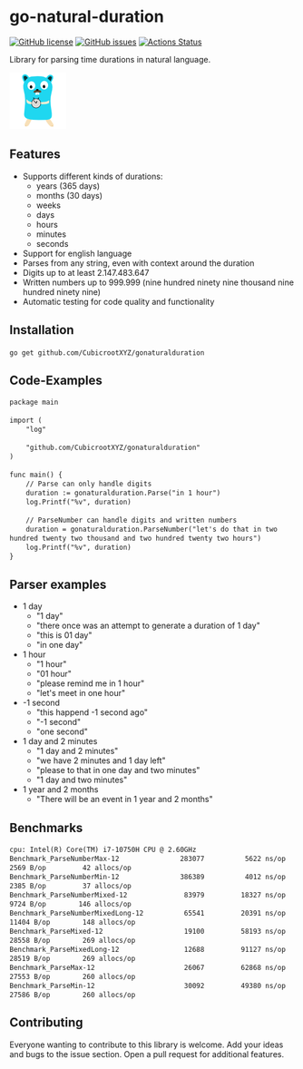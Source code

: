 # go-natural-duration

[![GitHub license](https://img.shields.io/github/license/CubicrootXYZ/gonaturalduration)](https://github.com/CubicrootXYZ/gonaturalduration/blob/main/LICENSE)
[![GitHub issues](https://img.shields.io/github/issues/CubicrootXYZ/gonaturalduration)](https://github.com/CubicrootXYZ/gonaturalduration/issues)
[![Actions Status](https://github.com/CubicrootXYZ/gonaturalduration/workflows/Main/badge.svg?branch=main)](https://github.com/CubicrootXYZ/gonaturalduration/actions)

Library for parsing time durations in natural language.

![mascot](images/mascot_100x100.png)

## Features

* Supports different kinds of durations:
    * years (365 days)
    * months (30 days)
    * weeks
    * days
    * hours
    * minutes
    * seconds
* Support for english language
* Parses from any string, even with context around the duration
* Digits up to at least 2.147.483.647
* Written numbers up to 999.999 (nine hundred ninety nine thousand nine hundred ninety nine)
* Automatic testing for code quality and functionality

## Installation

`go get github.com/CubicrootXYZ/gonaturalduration`

## Code-Examples

```
package main

import (
	"log"

	"github.com/CubicrootXYZ/gonaturalduration"
)

func main() {
	// Parse can only handle digits
	duration := gonaturalduration.Parse("in 1 hour")
	log.Printf("%v", duration)

	// ParseNumber can handle digits and written numbers
	duration = gonaturalduration.ParseNumber("let's do that in two hundred twenty two thousand and two hundred twenty two hours")
	log.Printf("%v", duration)
}
```

## Parser examples

* 1 day
    * "1 day"
    * "there once was an attempt to generate a duration of 1 day"
    * "this is 01 day"
    * "in one day"
* 1 hour
    * "1 hour"
    * "01 hour"
    * "please remind me in 1 hour"
    * "let's meet in one hour"
* -1 second
    * "this happend -1 second ago"
    * "-1 second"
    * "one second"
* 1 day and 2 minutes
    * "1 day and 2 minutes"
    * "we have 2 minutes and 1 day left"
    * "please to that in one day and two minutes"
    * "1 day and two minutes"
* 1 year and 2 months
    * "There will be an event in 1 year and 2 months"

## Benchmarks

```
cpu: Intel(R) Core(TM) i7-10750H CPU @ 2.60GHz
Benchmark_ParseNumberMax-12          	  283077	      5622 ns/op	    2569 B/op	      42 allocs/op
Benchmark_ParseNumberMin-12          	  386389	      4012 ns/op	    2385 B/op	      37 allocs/op
Benchmark_ParseNumberMixed-12        	   83979	     18327 ns/op	    9724 B/op	     146 allocs/op
Benchmark_ParseNumberMixedLong-12    	   65541	     20391 ns/op	   11404 B/op	     148 allocs/op
Benchmark_ParseMixed-12              	   19100	     58193 ns/op	   28558 B/op	     269 allocs/op
Benchmark_ParseMixedLong-12          	   12688	     91127 ns/op	   28519 B/op	     269 allocs/op
Benchmark_ParseMax-12                	   26067	     62868 ns/op	   27553 B/op	     260 allocs/op
Benchmark_ParseMin-12                	   30092	     49380 ns/op	   27586 B/op	     260 allocs/op
```

## Contributing

Everyone wanting to contribute to this library is welcome. Add your ideas and bugs to the issue section. Open a pull request for additional features. 